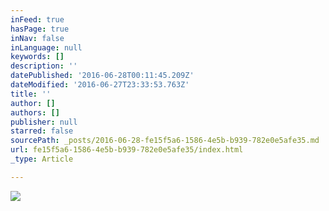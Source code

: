 ```yaml
---
inFeed: true
hasPage: true
inNav: false
inLanguage: null
keywords: []
description: ''
datePublished: '2016-06-28T00:11:45.209Z'
dateModified: '2016-06-27T23:33:53.763Z'
title: ''
author: []
authors: []
publisher: null
starred: false
sourcePath: _posts/2016-06-28-fe15f5a6-1586-4e5b-b939-782e0e5afe35.md
url: fe15f5a6-1586-4e5b-b939-782e0e5afe35/index.html
_type: Article

---
```

![](https://the-grid-user-content.s3-us-west-2.amazonaws.com/619f5990-92b9-468b-ace6-7f9f4109850c.jpg)